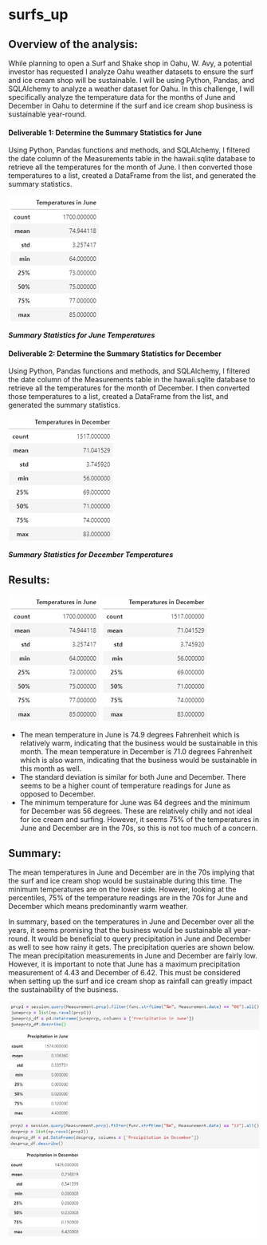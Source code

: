 # surfs_up


## Overview of the analysis:

While planning to open a Surf and Shake shop in Oahu, W. Avy, a potential investor has requested I analyze Oahu weather datasets to ensure the surf and ice cream shop will be sustainable. I will be using Python, Pandas, and SQLAlchemy to analyze a weather dataset for Oahu. In this challenge, I will specifically analyze the temperature data for the months of June and December in Oahu to determine if the surf and ice cream shop business is sustainable year-round. 

#### Deliverable 1: Determine the Summary Statistics for June

Using Python, Pandas functions and methods, and SQLAlchemy, I filtered the date column of the Measurements table in the hawaii.sqlite database to retrieve all the temperatures for the month of June. I then converted those temperatures to a list, created a DataFrame from the list, and generated the summary statistics.

![img1](https://github.com/Soniaprogram/surfs_up/blob/main/images/del1.PNG)

***Summary Statistics for June Temperatures***

#### Deliverable 2: Determine the Summary Statistics for December

Using Python, Pandas functions and methods, and SQLAlchemy, I filtered the date column of the Measurements table in the hawaii.sqlite database to retrieve all the temperatures for the month of December. I then converted those temperatures to a list, created a DataFrame from the list, and generated the summary statistics.

![img2](https://github.com/Soniaprogram/surfs_up/blob/main/images/del2.PNG)

***Summary Statistics for December Temperatures***


## Results:

![img1](https://github.com/Soniaprogram/surfs_up/blob/main/images/del1.PNG)
![img2](https://github.com/Soniaprogram/surfs_up/blob/main/images/del2.PNG)

- The mean temperature in June is 74.9 degrees Fahrenheit which is relatively warm, indicating that the business would be sustainable in this month. The mean temperature in December is 71.0 degrees Fahrenheit which is also warm, indicating that the business would be sustainable in this month as well.
- The standard deviation is similar for both June and December. There seems to be a higher count of temperature readings for June as opposed to December. 
- The minimum temperature for June was 64 degrees and the minimum for December was 56 degrees. These are relatively chilly and not ideal for ice cream and surfing. However, it seems 75% of the temperatures in June and December are in the 70s, so this is not too much of a concern. 

## Summary:

The mean temperatures in June and December are in the 70s implying that the surf and ice cream shop would be sustainable during this time. The minimum temperatures are on the lower side. However, looking at the percentiles, 75% of the temperature readings are in the 70s for June and December which means predominantly warm weather. 

In summary, based on the temperatures in June and December over all the years, it seems promising that the business would be sustainable all year-round. It would be beneficial to query precipitation in June and December as well to see how rainy it gets. The precipitation queries are shown below. The mean precipitation measurements in June and December are fairly low. However, it is important to note that June has a maximum precipitation measurement of 4.43 and December of 6.42. This must be considered when setting up the surf and ice cream shop as rainfall can greatly impact the sustainability of the business. 

![img3](https://github.com/Soniaprogram/surfs_up/blob/main/images/juneprcp2.PNG)
![img4](https://github.com/Soniaprogram/surfs_up/blob/main/images/decprcp.PNG)
